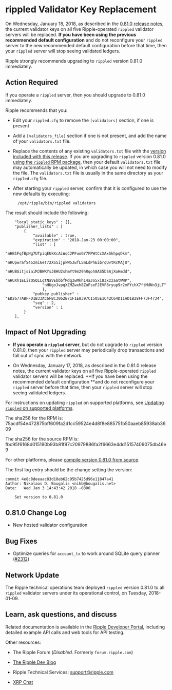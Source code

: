 # rippled Validator Key Replacement


On Wednesday, January 18, 2018, as described in the [0.81.0 release notes](https://github.com/ripple/rippled/blob/develop/RELEASENOTES.md), the current validator keys on all five Ripple-operated `rippled` validator servers will be replaced. **If you have been using the previous recommended default configuration** and do not reconfigure your `rippled` server to the new recommended default configuration before that time, then your `rippled` server will stop seeing validated ledgers.

Ripple strongly recommends upgrading to `rippled` version 0.81.0 immediately.

## Action Required

If you operate a `rippled` server, then you should upgrade to 0.81.0 immediately.

Ripple recommends that you:

* Edit your `rippled.cfg` to remove the `[validators]` section, if one is present

* Add a `[validators_file]` section if one is not present, and add the name of your `validators.txt` file.

* Replace the contents of any existing `validators.txt` file with the [version included with this release](https://github.com/ripple/rippled/blob/4e8c8deeaac83d18eb62c95b7425d96e11847a41/doc/validators-example.txt#L51-L55). If you are upgrading to `rippled` version 0.81.0 [using the `rippled` RPM package](https://ripple.com/build/rippled-setup/#updating-rippled), then your default  `validators.txt` file may automatically be updated, in which case you will not need to modify the file. The `validators.txt` file is usually in the same directory as your `rippled.cfg` file.

* After starting your `rippled` server, confirm that it is configured to use the new defaults by executing:

        /opt/ripple/bin/rippled validators

The result should include the following:

        "local_static_keys" : [],
        "publisher_lists" : [
            {
                "available" : true,
                "expiration" : "2018-Jan-23 00:00:00",
                "list" : [
                    "nHB1FqfBpNg7UTpiqEUkKcAiWqC2PFuoGY7FPWtCcXAxSkhpqDkm",
                    "nHUpwrafS45zmi6eT72XS5ijpkW5JwfL5mLdPhEibrqUvtRcMAjU",
                    "nHUBGitjsiaiMJBWKYsJBHU2shmYt9m29hRqoh8AS5bSAjXoHmdd",
                    "nHUXh1ELizQ5QLLqtNaVEbbbfMdq3wMkh14aJo5xi83xzzaatWWP",
                    "nHUgoJvpqXZMZwxh8ZoFseFJEVF8ryup9r2mFYchX7ftMdNn3jLT"
                    ],
                "pubkey_publisher" : "ED2677ABFFD1B33AC6FBC3062B71F1E8397C1505E1C42C64D11AD1B28FF73F4734",
                "seq" : 2,
                "version" : 1
            }
        ],


## Impact of Not Upgrading

* **If you operate a `rippled` server**, but do not upgrade to `rippled` version 0.81.0, then your `rippled` server may periodically drop transactions and fall out of sync with the network.

* On Wednesday, January 17, 2018, as described in the 0.81.0 release notes, the current validator keys on all five Ripple-operated `rippled` validator servers will be replaced. **If you have been using the recommended default configuration **and do not reconfigure your `rippled` server before that time, then your `rippled` server will stop seeing validated ledgers.

For instructions on updating `rippled` on supported platforms, see [Updating `rippled` on supported platforms](https://ripple.com/build/rippled-setup/#updating-rippled).

The sha256 for the RPM is: 75acdf54e472875bff609fa2d1cc59524e4d8f8e885751b50aaeb85938ab3609

The sha256 for the source RPM is: fbc95f6168d015190b93b81f97c20979886fa2f6663e4dd15157409075db46e9

For other platforms, please [compile version 0.81.0 from source](https://github.com/ripple/rippled/tree/master/Builds).

The first log entry should be the change setting the version:


```
commit 4e8c8deeaac83d18eb62c95b7425d96e11847a41
Author: Nikolaos D. Bougalis <nikb@bougalis.net>
Date:   Wed Jan 3 14:43:42 2018 -0800

    Set version to 0.81.0
```

## 0.81.0 Change Log

* New hosted validator configuration

## Bug Fixes

* Optimize queries for `account_tx` to work around SQLite query planner ([#2312](https://github.com/ripple/rippled/pull/2312))

## Network Update

The Ripple technical operations team deployed `rippled` version 0.81.0 to all `rippled` validator servers under its operational control, on Tuesday, 2018-01-09.

## Learn, ask questions, and discuss

Related documentation is available in the [Ripple Developer Portal](https://ripple.com/build/), including detailed example API calls and web tools for API testing.

Other resources:

* The Ripple Forum (_Disabled._ Formerly `forum.ripple.com`)

* [The Ripple Dev Blog](https://developers.ripple.com/blog/)

* Ripple Technical Services: <support@ripple.com>

* [XRP Chat](http://www.xrpchat.com/)